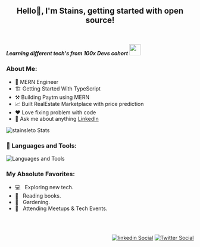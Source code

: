 ## <p align="center" fontSize="50px">Hello👋, I'm Stains, getting started with open source!</p>

<br />

***Learning different tech's from 100x Devs cohort*** <img src="https://media.giphy.com/media/WUlplcMpOCEmTGBtBW/giphy.gif" width="30">


 ### About Me:

  - 💼 MERN Engineer <br>
  - 🏗️ Getting Started With TypeScript <br> 
  - ⚒️ Building Paytm using MERN <br>
  - 📈 Built RealEstate Marketplace with price prediction <br>
  - ❤️ Love fixing problem with code <br>
  - 💬 Ask me about anything [LinkedIn](https://www.linkedin.com/in/stains-leto/)
    
  ![stainsleto Stats](https://github-readme-stats.vercel.app/api?username=stainsleto&theme=vue-dark&show_icons=true&hide_border=true&count_private=true)



### 🔨 Languages and Tools:

 ![Languages and Tools](https://skillicons.dev/icons?i=nextjs,react,expressjs,prisma,mongodb,postgres,typescript,linux,docker,git,github,js,html,css,obsidian,vscode,notion,aws,postman)

      
### My Absolute Favorites:

- 💻 &nbsp; Exploring new tech.
- 📰 &nbsp; Reading books.
- 🍂 &nbsp; Gardening.
- 🍕 &nbsp; Attending Meetups & Tech Events.
<br />
<br />
<div align="right">
 
[![linkedin Social](https://skillicons.dev/icons?i=linkedin)](https://linkedin.com/in/stains-leto/)
[![Twitter Social](https://skillicons.dev/icons?i=x)](https://x.com/LetoStains)

</div>

